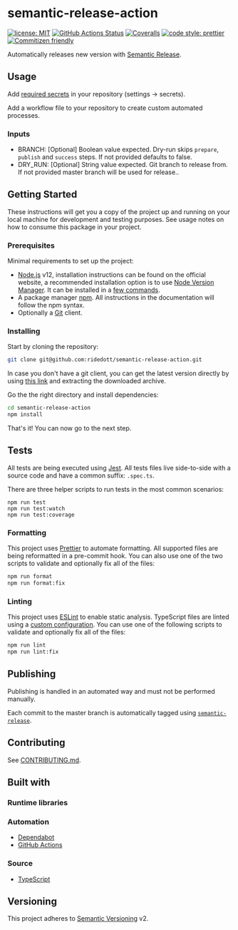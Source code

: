 # semantic-release-action

[![license: MIT](https://img.shields.io/github/license/ridedott/semantic-release-action)](https://github.com/ridedott/semantic-release-action/blob/master/LICENSE)
[![GitHub Actions Status](https://github.com/ridedott/auto-merge-action/workflows/Continuous%20Integration/badge.svg?branch=master)](https://github.com/ridedott/semantic-release-action/actions)
[![Coveralls](https://coveralls.io/repos/github/ridedott/semantic-release-action/badge.svg)](https://coveralls.io/github/ridedott/semantic-release-action)
[![code style: prettier](https://img.shields.io/badge/code_style-prettier-ff69b4.svg)](https://github.com/prettier/prettier)
[![Commitizen friendly](https://img.shields.io/badge/commitizen-friendly-brightgreen.svg)](http://commitizen.github.io/cz-cli/)

Automatically releases new version with
[Semantic Release](https://github.com/semantic-release/semantic-release).

## Usage

Add
[required secrets](https://help.github.com/en/actions/automating-your-workflow-with-github-actions/virtual-environments-for-github-hosted-runners#creating-and-using-secrets-encrypted-variables)
in your repository (settings -> secrets).

Add a workflow file to your repository to create custom automated processes.

### Inputs

- BRANCH: [Optional] Boolean value expected. Dry-run skips `prepare`, `publish`
  and `success` steps. If not provided defaults to false.
- DRY_RUN: [Optional] String value expected. Git branch to release from. If not
  provided master branch will be used for release..

## Getting Started

These instructions will get you a copy of the project up and running on your
local machine for development and testing purposes. See usage notes on how to
consume this package in your project.

### Prerequisites

Minimal requirements to set up the project:

- [Node.js](https://nodejs.org/en) v12, installation instructions can be found
  on the official website, a recommended installation option is to use
  [Node Version Manager](https://github.com/creationix/nvm#readme). It can be
  installed in a
  [few commands](https://nodejs.org/en/download/package-manager/#nvm).
- A package manager [npm](https://www.npmjs.com). All instructions in the
  documentation will follow the npm syntax.
- Optionally a [Git](https://git-scm.com) client.

### Installing

Start by cloning the repository:

```bash
git clone git@github.com:ridedott/semantic-release-action.git
```

In case you don't have a git client, you can get the latest version directly by
using
[this link](https://github.com/ridedott/semantic-release-action/archive/master.zip)
and extracting the downloaded archive.

Go the the right directory and install dependencies:

```bash
cd semantic-release-action
npm install
```

That's it! You can now go to the next step.

## Tests

All tests are being executed using [Jest](https://jestjs.io/). All tests files
live side-to-side with a source code and have a common suffix: `.spec.ts`.

There are three helper scripts to run tests in the most common scenarios:

```shell
npm run test
npm run test:watch
npm run test:coverage
```

### Formatting

This project uses [Prettier](https://prettier.io) to automate formatting. All
supported files are being reformatted in a pre-commit hook. You can also use one
of the two scripts to validate and optionally fix all of the files:

```bash
npm run format
npm run format:fix
```

### Linting

This project uses [ESLint](https://eslint.org) to enable static analysis.
TypeScript files are linted using a [custom configuration](./.eslintrc). You can
use one of the following scripts to validate and optionally fix all of the
files:

```bash
npm run lint
npm run lint:fix
```

## Publishing

Publishing is handled in an automated way and must not be performed manually.

Each commit to the master branch is automatically tagged using
[`semantic-release`](https://github.com/semantic-release/semantic-release).

## Contributing

See [CONTRIBUTING.md](./CONTRIBUTING.md).

## Built with

### Runtime libraries

### Automation

- [Dependabot](https://dependabot.com/)
- [GitHub Actions](https://github.com/features/actions)

### Source

- [TypeScript](https://www.typescriptlang.org)

## Versioning

This project adheres to [Semantic Versioning](http://semver.org) v2.
